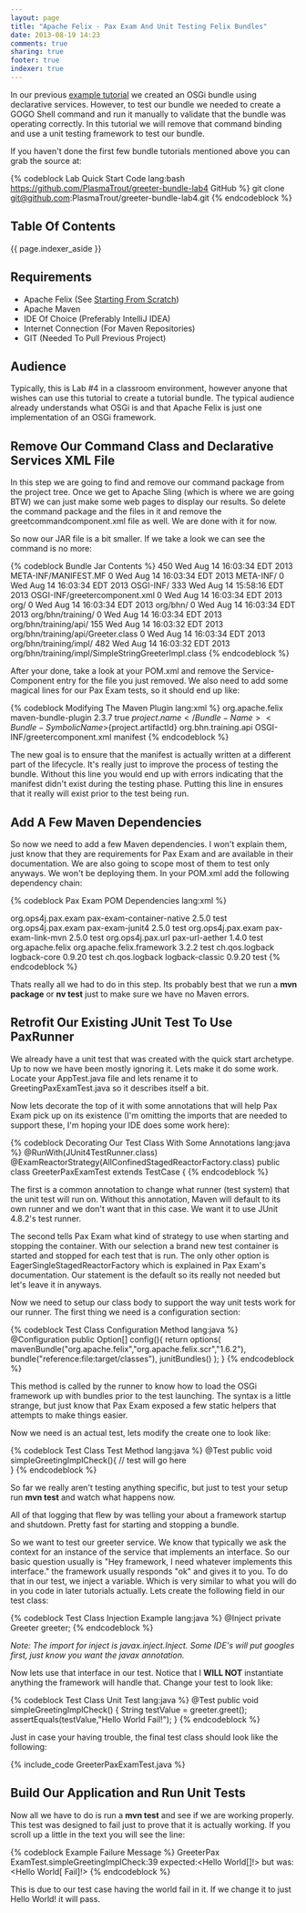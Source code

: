 ```yaml
---
layout: page
title: "Apache Felix - Pax Exam And Unit Testing Felix Bundles"
date: 2013-08-19 14:23
comments: true
sharing: true
footer: true
indexer: true
---
```

In our previous [example tutorial](/osgi/2013/08/14/apache-felix---modifying-our-first-bundle-for-declaritive-services/) we created an OSGi bundle using declarative services. However, to test our bundle we needed to create a GOGO Shell command and run it manually to validate that the bundle was operating correctly. In this tutorial we will remove that command binding and use a unit testing framework to test our bundle.

If you haven't done the first few bundle tutorials mentioned above you can grab the source at:

{% codeblock Lab Quick Start Code lang:bash https://github.com/PlasmaTrout/greeter-bundle-lab4 GitHub %}
git clone git@github.com:PlasmaTrout/greeter-bundle-lab4.git
{% endcodeblock %}

Table Of Contents
-----
{{ page.indexer_aside }}

Requirements
-----
-	Apache Felix (See [Starting From Scratch](/osgi/2013/08/09/felix-from-the-ground-up))
-	Apache Maven
-	IDE Of Choice (Preferably IntelliJ IDEA)
-   Internet Connection (For Maven Repositories) 
-   GIT (Needed To Pull Previous Project)

Audience
-----
Typically, this is Lab #4 in a classroom environment, however anyone that wishes can use this tutorial to create a tutorial bundle. The typical audience already understands what OSGi is and that Apache Felix is just one implementation of an OSGi framework.

Remove Our Command Class and Declarative Services XML File
-----
In this step we are going to find and remove our command package from the project tree. Once we get to Apache Sling (which is where we are going BTW) we can just make some web pages to display our results. So delete the command package and the files in it and remove the greetcommandcomponent.xml file as well. We are done with it for now.

So now our JAR file is a bit smaller. If we take a look we can see the command is no more:

{% codeblock Bundle Jar Contents %}
450 Wed Aug 14 16:03:34 EDT 2013 META-INF/MANIFEST.MF
0 Wed Aug 14 16:03:34 EDT 2013 META-INF/
0 Wed Aug 14 16:03:34 EDT 2013 OSGI-INF/
333 Wed Aug 14 15:58:16 EDT 2013 OSGI-INF/greetercomponent.xml
0 Wed Aug 14 16:03:34 EDT 2013 org/
0 Wed Aug 14 16:03:34 EDT 2013 org/bhn/
0 Wed Aug 14 16:03:34 EDT 2013 org/bhn/training/
0 Wed Aug 14 16:03:34 EDT 2013 org/bhn/training/api/
155 Wed Aug 14 16:03:32 EDT 2013 org/bhn/training/api/Greeter.class
0 Wed Aug 14 16:03:34 EDT 2013 org/bhn/training/impl/
482 Wed Aug 14 16:03:32 EDT 2013 org/bhn/training/impl/SimpleStringGreeterImpl.class
{% endcodeblock %}

After your done, take a look at your POM.xml and remove the Service-Component entry for the file you just removed. We also need to add some magical lines for our Pax Exam tests, so it should end up like:

{% codeblock Modifying The Maven Plugin lang:xml %}
<plugin>
    <groupId>org.apache.felix</groupId>
    <artifactId>maven-bundle-plugin</artifactId>
    <version>2.3.7</version>
    <extensions>true</extensions>
    <configuration>
        <instructions>
            <Bundle-Name>${project.name}</Bundle-Name>
            <Bundle-SymbolicName>${project.artifactId}</Bundle-SymbolicName>
            <Export-Package>org.bhn.training.api</Export-Package>
            <Service-Component>OSGI-INF/greetercomponent.xml</Service-Component>
        </instructions>
    </configuration>
    <executions>
        <execution>
            <goals>
                <goal>manifest</goal>
            </goals>
        </execution>
    </executions>
</plugin>
{% endcodeblock %}

The new goal is to ensure that the manifest is actually written at a different part of the lifecycle. It's really just to improve the process of testing the bundle. Without this line you would end up with errors indicating that the manifest didn't exist during the testing phase. Putting this line in ensures that it really will exist prior to the test being run.

Add A Few Maven Dependencies
-----
So now we need to add a few Maven dependencies. I won't explain them, just know that they are requirements for Pax Exam and are available in their documentation. We are also going to scope most of them to test only anyways. We won't be deploying them. In your POM.xml add the following dependency chain:

{% codeblock Pax Exam POM Dependencies lang:xml %}
<!--Used for Pax Exam unit testing only -->
<dependency>
    <groupId>org.ops4j.pax.exam</groupId>
    <artifactId>pax-exam-container-native</artifactId>
    <version>2.5.0</version>
    <scope>test</scope>
</dependency>
<dependency>
    <groupId>org.ops4j.pax.exam</groupId>
    <artifactId>pax-exam-junit4</artifactId>
    <version>2.5.0</version>
    <scope>test</scope>
</dependency>
<dependency>
    <groupId>org.ops4j.pax.exam</groupId>
    <artifactId>pax-exam-link-mvn</artifactId>
    <version>2.5.0</version>
    <scope>test</scope>
</dependency>
<dependency>
    <groupId>org.ops4j.pax.url</groupId>
    <artifactId>pax-url-aether</artifactId>
    <version>1.4.0</version>
    <scope>test</scope>
</dependency>
<dependency>
    <groupId>org.apache.felix</groupId>
    <artifactId>org.apache.felix.framework</artifactId>
    <version>3.2.2</version>
    <scope>test</scope>
</dependency>
<dependency>
    <groupId>ch.qos.logback</groupId>
    <artifactId>logback-core</artifactId>
    <version>0.9.20</version>
    <scope>test</scope>
</dependency>
<dependency>
    <groupId>ch.qos.logback</groupId>
    <artifactId>logback-classic</artifactId>
    <version>0.9.20</version>
    <scope>test</scope>
</dependency>
{% endcodeblock %}

Thats really all we had to do in this step. Its probably best that we run a **mvn package** or **nv test** just to make sure we have no Maven errors.

Retrofit Our Existing JUnit Test To Use PaxRunner
-----
We already have a unit test that was created with the quick start archetype. Up to now we have been mostly ignoring it. Lets make it do some work. Locate your AppTest.java file and lets rename it to GreetingPaxExamTest.java so it describes itself a bit.

Now lets decorate the top of it with some annotations that will help Pax Exam pick up on its existence (I'm omitting the imports that are needed to support these, I'm hoping your IDE does some work here):

{% codeblock Decorating Our Test Class With Some Annotations lang:java %}
@RunWith(JUnit4TestRunner.class)
@ExamReactorStrategy(AllConfinedStagedReactorFactory.class)
public class GreeterPaxExamTest
    extends TestCase
{
{% endcodeblock %}

The first is a common annotation to change what runner (test system) that the unit test will run on. Without this annotation, Maven will default to its own runner and we don't want that in this case. We want it to use JUnit 4.8.2's test runner.

The second tells Pax Exam what kind of strategy to use when starting and stopping the container. With our selection a brand new test container is started and stopped for each test that is run. The only other option is EagerSingleStagedReactorFactory which is explained in Pax Exam's documentation. Our statement is the default so its really not needed but let's leave it in anyways.

Now we need to setup our class body to support the way unit tests work for our runner. The first thing we need is a configuration section:

{% codeblock Test Class Configuration Method lang:java %}
@Configuration
public Option[] config(){
    return options(
            mavenBundle("org.apache.felix","org.apache.felix.scr","1.6.2"),
            bundle("reference:file:target/classes"),
            junitBundles()
    );
}
{% endcodeblock %}

This method is called by the runner to know how to load the OSGi framework up with bundles prior to the test launching. The syntax is a little strange, but just know that Pax Exam exposed a few static helpers that attempts to make things easier.

Now we need is an actual test, lets modify the create one to look like:

{% codeblock Test Class Test Method lang:java %}
@Test
public void simpleGreetingImplCheck(){
 	// test will go here  
}
{% endcodeblock %}

So far we really aren't testing anything specific, but just to test your setup run **mvn test** and watch what happens now.

All of that logging that flew by was telling your about a framework startup and shutdown. Pretty fast for starting and stopping a bundle.

So we want to test our greeter service. We know that typically we ask the context for an instance of the service that implements an interface. So our basic question usually is "Hey framework, I need whatever implements this interface." the framework usually responds "ok" and gives it to you. To do that in our test, we inject a variable. Which is very similar to what you will do in you code in later tutorials actually. Lets create the following field in our test class:

{% codeblock Test Class Injection Example lang:java %}
@Inject
private Greeter greeter;
{% endcodeblock %}

_Note: The import for inject is javax.inject.Inject. Some IDE's will put googles first, just know you want the javax annotation._

Now lets use that interface in our test. Notice that I **WILL NOT** instantiate anything the framework will handle that. Change your test to look like:

{% codeblock Test Class Unit Test lang:java %}
@Test
public void simpleGreetingImplCheck()
{
    String testValue = greeter.greet();
    assertEquals(testValue,"Hello World Fail!");
}
{% endcodeblock %}

Just in case your having trouble, the final test class should look like the following:

{% include_code GreeterPaxExamTest.java %}

Build Our Application and Run Unit Tests
-----
Now all we have to do is run a **mvn test** and see if we are working properly. This test was designed to fail just to prove that it is actually working. If you scroll up a little in the text you will see the line:

{% codeblock Example Failure Message %}
GreeterPax ExamTest.simpleGreetingImplCheck:39 expected:<Hello World[]!> but was:<Hello World[ Fail]!>
{% endcodeblock %}

This is due to our test case having the world fail in it. If we change it to just Hello World! it will pass.
